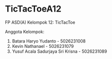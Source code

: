 # TicTacToeA12
FP ASD(A) Kelompok 12: TicTacToe

Anggota Kelompok:
1. Batara Haryo Yudanto - 5026231008
2. Kevin Nathanael - 5026231079
3. Yusuf Acala Sadurjaya Sri Krisna - 5026231089 
